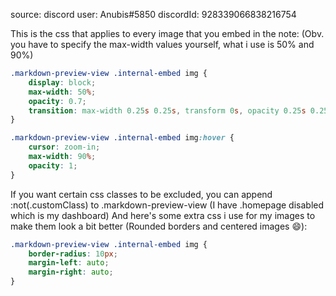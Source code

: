 
source: discord
user: Anubis#5850
discordId: 928339066838216754

This is the css that applies to every image that you embed in the note:
(Obv. you have to specify the max-width values yourself, what i use is 50% and 90%)

```css
.markdown-preview-view .internal-embed img {
    display: block;
    max-width: 50%;
    opacity: 0.7;
    transition: max-width 0.25s 0.25s, transform 0s, opacity 0.25s 0.25s;
}

.markdown-preview-view .internal-embed img:hover {
    cursor: zoom-in;
    max-width: 90%;
    opacity: 1;
}
```

If you want certain css classes to be excluded, you can append :not(.customClass) to .markdown-preview-view (I have .homepage disabled which is my dashboard)
And here's some extra css i use for my images to make them look a bit better (Rounded borders and centered images 😄):

```css
.markdown-preview-view .internal-embed img {
    border-radius: 10px;
    margin-left: auto;
    margin-right: auto;
}
```